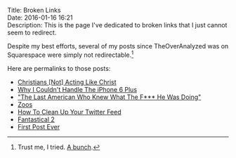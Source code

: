 Title: Broken Links  
Date: 2016-01-16 16:21  
Description: This is the page I've dedicated to broken links that I just cannot seem to redirect.  

Despite my best efforts, several of my posts since TheOverAnalyzed was on Squarespace were simply not redirectable.[^1] 

Here are permalinks to those posts:

* [Christians [Not] Acting Like Christ][1]
* [Why I Couldn't Handle The iPhone 6 Plus][2]
* ["The Last American Who Knew What The F*** He Was Doing"][3]
* [Zoos][4]
* [How To Clean Up Your Twitter Feed][5]
* [Fantastical 2][6]
* [First Post Ever][7]

[^1]: Trust me, I tried. [A bunch][a].

[a]: https://d.pr/i/1fnxi+ "Searching through Google for broken links to fix"

[1]: /2015/2/19/christians-not-acting-like-christ "Mildly political debate"
[2]: /2014/10/27/why-i-couldnt-handle-the-iphone-6-plus "Why the iPhone 6 Plus was too big for me"
[3]: /2014/10/7/the-last-american-who-knew-what-the-f-he-was-doing "Steve Jobs"
[4]: /2014/2/12/zoos "Zoos are terrible"
[5]: /2014/2/3/how-to-clean-up-your-twitter-feed "There's a reason no one uses Twitter"
[6]: /2014/2/2/fantastical-2 "Review of Fantastical 2 for iPhone"
[7]: /2014/2/2/first-post-ever "My first post ever ❤️"